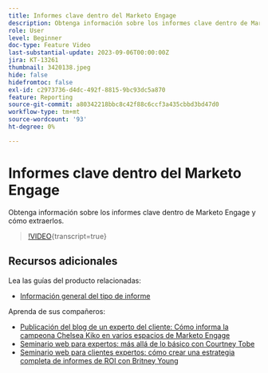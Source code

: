 ```yaml
---
title: Informes clave dentro del Marketo Engage
description: Obtenga información sobre los informes clave dentro de Marketo Engage y cómo extraerlos.
role: User
level: Beginner
doc-type: Feature Video
last-substantial-update: 2023-09-06T00:00:00Z
jira: KT-13261
thumbnail: 3420138.jpeg
hide: false
hidefromtoc: false
exl-id: c2973736-d4dc-492f-8815-9bc93dc5a870
feature: Reporting
source-git-commit: a80342218bbc8c42f88c6ccf3a435cbbd3bd47d0
workflow-type: tm+mt
source-wordcount: '93'
ht-degree: 0%

---
```


# Informes clave dentro del Marketo Engage

Obtenga información sobre los informes clave dentro de Marketo Engage y cómo extraerlos.

>[!VIDEO](https://video.tv.adobe.com/v/3432182/?learn=on&captions=spa){transcript=true}

## Recursos adicionales

Lea las guías del producto relacionadas:

* [Información general del tipo de informe](https://experienceleague.adobe.com/docs/marketo/using/product-docs/reporting/basic-reporting/report-types/report-type-overview.html?lang=es)

Aprenda de sus compañeros:

* [Publicación del blog de un experto del cliente: Cómo informa la campeona Chelsea Kiko en varios espacios de Marketo Engage](https://nation.marketo.com/t5/product-blogs/how-marketo-champion-chelsea-kiko-reports-in-various-marketo/ba-p/242627)
* [Seminario web para expertos: más allá de lo básico con Courtney Tobe](https://nation.marketo.com/t5/product-blogs/on-demand-webinar-beyond-the-basics-marketo-reporting/ba-p/302116)
* [Seminario web para clientes expertos: cómo crear una estrategia completa de informes de ROI con Britney Young](https://nation.marketo.com/t5/product-blogs/on-demand-webinar-rounding-out-your-reporting-how-to-build-a/ba-p/319082)
